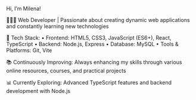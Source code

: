 Hi, I’m Milena!

👩🏻‍💻 Web Developer | Passionate about creating dynamic web applications and constantly learning new technologies

🌱 Tech Stack: 
 • Frontend: HTML5, CSS3, JavaScript (ES6+), React, TypeScript
 • Backend: Node.js, Express
 • Database: MySQL
 • Tools & Platforms: Git, Vite

📚 Continuously Improving: Always enhancing my skills through various online resources, courses, and practical projects

📊 Currently Exploring: Advanced TypeScript features and backend development with Node.js
